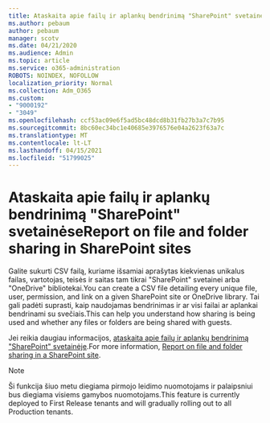 ```yaml
---
title: Ataskaita apie failų ir aplankų bendrinimą "SharePoint" svetainėse
ms.author: pebaum
author: pebaum
manager: scotv
ms.date: 04/21/2020
ms.audience: Admin
ms.topic: article
ms.service: o365-administration
ROBOTS: NOINDEX, NOFOLLOW
localization_priority: Normal
ms.collection: Adm_O365
ms.custom:
- "9000192"
- "3049"
ms.openlocfilehash: ccf53ac09e6f5ad5bc48dcd8b31fb27b3a7c7b95
ms.sourcegitcommit: 8bc60ec34bc1e40685e3976576e04a2623f63a7c
ms.translationtype: MT
ms.contentlocale: lt-LT
ms.lasthandoff: 04/15/2021
ms.locfileid: "51799025"
---
```

# <a name="report-on-file-and-folder-sharing-in-sharepoint-sites"></a><span data-ttu-id="41261-102">Ataskaita apie failų ir aplankų bendrinimą "SharePoint" svetainėse</span><span class="sxs-lookup"><span data-stu-id="41261-102">Report on file and folder sharing in SharePoint sites</span></span>

<span data-ttu-id="41261-103">Galite sukurti CSV failą, kuriame išsamiai aprašytas kiekvienas unikalus failas, vartotojas, teisės ir saitas tam tikrai "SharePoint" svetainei arba "OneDrive" bibliotekai.</span><span class="sxs-lookup"><span data-stu-id="41261-103">You can create a CSV file detailing every unique file, user, permission, and link on a given SharePoint site or OneDrive library.</span></span> <span data-ttu-id="41261-104">Tai gali padėti suprasti, kaip naudojamas bendrinimas ir ar visi failai ar aplankai bendrinami su svečiais.</span><span class="sxs-lookup"><span data-stu-id="41261-104">This can help you understand how sharing is being used and whether any files or folders are being shared with guests.</span></span>

<span data-ttu-id="41261-105">Jei reikia daugiau informacijos, [ataskaita apie failų ir aplankų bendrinimą "SharePoint" svetainėje](https://docs.microsoft.com/sharepoint/sharing-reports).</span><span class="sxs-lookup"><span data-stu-id="41261-105">For more information, [Report on file and folder sharing in a SharePoint site](https://docs.microsoft.com/sharepoint/sharing-reports).</span></span>

> [!NOTE]
> <span data-ttu-id="41261-106">Ši funkcija šiuo metu diegiama pirmojo leidimo nuomotojams ir palaipsniui bus diegiama visiems gamybos nuomotojams.</span><span class="sxs-lookup"><span data-stu-id="41261-106">This feature is currently deployed to First Release tenants and will gradually rolling out to all Production tenants.</span></span>